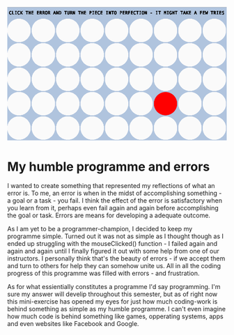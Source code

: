 
![ScreenShot](https://github.com/mabedk/AP2017/blob/gh-pages/mini_ex2/screenshot%20of%20mini_ex2.png)
<h1>My humble programme and errors</h1>
I wanted to create something that represented my reflections of what an error is. To me, an error is when in the midst of accomplishing something - a goal or a task - you fail. I think the effect of the error is satisfactory when you learn from it, perhaps even fail again and again before accomplishing the goal or task. Errors are means for developing a adequate outcome.

As I am yet to be a programmer-champion, I decided to keep my programme simple. Turned out it was not as simple as I thought though as I ended up struggling with the mouseClicked() function - I failed again and again and again until I finally figured it out with some help from one of our instructors. I personally think that's the beauty of errors - if we accept them and turn to others for help they can somehow unite us. All in all the coding progress of this programme was filled with errors - and frustration.

As for what essientially constitutes a programme I'd say programming. I'm sure my answer will develip throughout this semester, but as of right now this mini-exercise has opened my eyes for just how much coding-work is behind something as simple as my humble programme. I can't even imagine how much code is behind something like games, opperating systems, apps and even websites like Facebook and Google.




